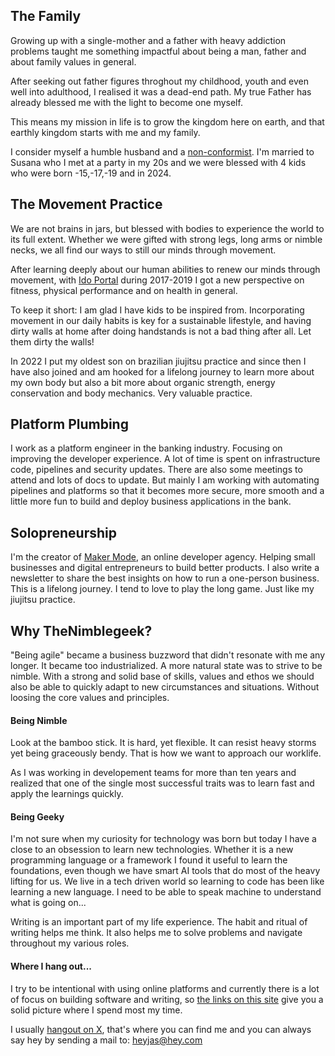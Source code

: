 
## The Family  
Growing up with a single-mother and a father with heavy addiction problems taught me something impactful about being a man, father and about family values in general. 

After seeking out father figures throghout my childhood, youth and even well into adulthood, I realised it was a dead-end path. My true Father has already blessed me with the light to become one myself.

This means my mission in life is to grow the kingdom here on earth, and that earthly kingdom starts with me and my family. 

I consider myself a humble husband and a [non-conformist](https://chrisguillebeau.com/non-conformist). I'm married to Susana who I met at a party in my 20s and we were blessed with 4 kids who were born -15,-17,-19 and in 2024. 

## The Movement Practice
We are not brains in jars, but blessed with bodies to experience the world to its full extent. Whether we were gifted with strong legs, long arms or nimble necks, we all find our ways to still our minds through movement. 

After learning deeply about our human abilities to renew our minds through movement, with [Ido Portal](https://www.idoportal.com/) during 2017-2019 I got a new perspective on fitness, physical performance and on health in general. 

To keep it short: I am glad I have kids to be inspired from. Incorporating movement in our daily habits is key for a sustainable lifestyle, and having dirty walls at home after doing handstands is not a bad thing after all. Let them dirty the walls!

In 2022 I put my oldest son on brazilian jiujitsu practice and since then I have also joined and am hooked for a lifelong journey to learn more about my own body but also a bit more about organic strength, energy conservation and body mechanics. Very valuable practice.

## Platform Plumbing
I work as a platform engineer in the banking industry. Focusing on improving the developer experience. A lot of time is spent on infrastructure code, pipelines and security updates. There are also some meetings to attend and lots of docs to update. But mainly I am working with automating pipelines and platforms so that it becomes more secure, more smooth and a little more fun to build and deploy business applications in the bank.

## Solopreneurship
I'm the creator of [Maker Mode](https://makermode.dev/), an online developer agency. Helping small businesses and digital entrepreneurs to build better products. I also write a newsletter to share the best insights on how to run a one-person business. This is a lifelong journey. I tend to love to play the long game. Just like my jiujitsu practice. 

## Why TheNimblegeek?

"Being agile" became a business buzzword that didn't resonate with me any longer. It became too industrialized. A more natural state was to strive to be nimble. With a strong and solid base of skills, values and ethos we should also be able to quickly adapt to new circumstances and situations. Without loosing the core values and principles. 

#### Being Nimble
Look at the bamboo stick. It is hard, yet flexible. It can resist heavy storms yet being graceously bendy. That is how we want to approach our worklife.

As I was working in developement teams for more than ten years and realized that one of the single most successful traits was to learn fast and apply the learnings quickly.

#### Being Geeky
I'm not sure when my curiosity for technology was born but today I have a close to an obsession to learn new technologies. Whether it is a new programming language or a framework I found it useful to learn the foundations, even though we have smart AI tools that do most of the heavy lifting for us. We live in a tech driven world so learning to code has been like learning a new language. I need to be able to speak machine to understand what is going on...

Writing is an important part of my life experience. The habit and ritual of writing helps me think. It also helps me to solve problems and navigate throughout my various roles. 

#### Where I hang out...
I try to be intentional with using online platforms and currently there is a lot of focus on building software and writing, so [the links on this site](https://thenimblegeek.com) give you a solid picture where I spend most my time.

I usually [hangout on X](https://x.com/thenimblegeek), that's where you can find me and you can always say hey by sending a mail to: heyjas@hey.com 